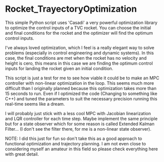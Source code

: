 # Rocket_TrayectoryOptimization
This simple Python script uses 'Casadi' a very powerful optimization library to optimize the control inputs of a TVC rocket. You can choose the initial and final conditions for the rocket and the optimizer will find the optimum control inputs.

I've always loved optimization, which I feel is a really elegant way to solve problems (especially in control engineering and dynamic systems). In this case, the final conditions are met when the rocket has no velocity and height is cero, this means in this case we are finding the optimum control inputs for landing the rocket given an initial condition.

This script is just a test for me to see how viable it could be to make an MPC controller with non-linear optimization in the loop. This seems much more difficult than I originally planned because this optimization takes more than 15 seconds to run. Even if I optimized the code (Changing to something like C++) and tuned the parameters to suit the necessary precision running this real-time seems like a dream.

I will probably just stick with a less cool MPC with Jacobian linearization and LQR controller for each time step. Maybe implement the same principle but for a state observer which for some reason is called Extended Kalman Filter... (I don't see the filter there, for me is a non-linear state observer).

NOTE: I did this just for fun so don't take this as a good approach to functional optimization and trajectory planning. I am not even close to considering myself an amateur in this field so please check everything here with great detail.
